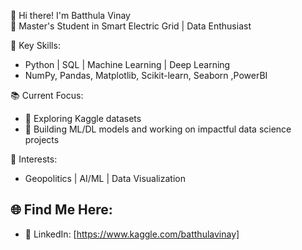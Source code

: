 👋 Hi there! I'm Batthula Vinay  
🌟 Master's Student in Smart Electric Grid | Data Enthusiast  

🔧 Key Skills:  
- Python | SQL | Machine Learning | Deep Learning 
- NumPy, Pandas, Matplotlib, Scikit-learn, Seaborn ,PowerBI

📚 Current Focus:  
- 🌱 Exploring Kaggle datasets 
- 🤖 Building ML/DL models and working on impactful data science projects  
  

🎯 Interests:  
- Geopolitics | AI/ML | Data Visualization  

🌐 Find Me Here:  
- 
- 💼 LinkedIn: [https://www.kaggle.com/batthulavinay]
 

<!---
BatthulaVinay/BatthulaVinay is a ✨ special ✨ repository because its `README.md` (this file) appears on your GitHub profile.
You can click the Preview link to take a look at your changes.
--->
